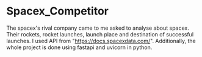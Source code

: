 # Spacex_Competitor
The spacex's rival company came to me asked to analyse about spacex. Their rockets, rocket launches, launch place and destination of successful launches.
I used API from "https://docs.spacexdata.com/". Additionally, the whole project is done using fastapi and uvicorn in python.
